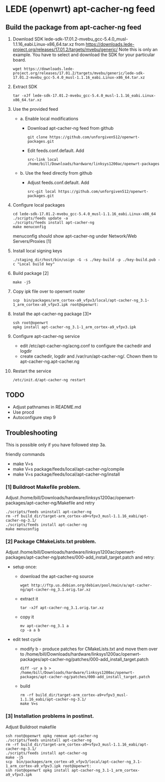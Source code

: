 # LEDE (openwrt) apt-cacher-ng feed

## Build the package from apt-cacher-ng feed
1. Download SDK lede-sdk-17.01.2-mvebu_gcc-5.4.0_musl-1.1.16_eabi.Linux-x86_64.tar.xz from https://downloads.lede-project.org/releases/17.01.2/targets/mvebu/generic/ Note this is only an example. You have to select and download the SDK for your particular board.
    ```
    wget https://downloads.lede-project.org/releases/17.01.2/targets/mvebu/generic/lede-sdk-17.01.2-mvebu_gcc-5.4.0_musl-1.1.16_eabi.Linux-x86_64.tar.xz
    ```

1. Extract SDK
    ```
    tar -xJf lede-sdk-17.01.2-mvebu_gcc-5.4.0_musl-1.1.16_eabi.Linux-x86_64.tar.xz
    ```

1. Use the provided feed
    * a. Enable local modifications
        - Download apt-cacher-ng feed from github
            ```
            git clone https://github.com/unforgiven512/openwrt-packages.git
            ```
        - Edit feeds.conf.default. Add
            ```
            src-link local /home/bill/Downloads/hardware/linksys1200ac/openwrt-packages
            ```

    * b. Use the feed directly from github
        - Adjust feeds.conf.default. Add
            ```
            src-git local https://github.com/unforgiven512/openwrt-packages.git
            ```

1. Configure local packages
    ```
    cd lede-sdk-17.01.2-mvebu_gcc-5.4.0_musl-1.1.16_eabi.Linux-x86_64
    ./scripts/feeds update -a
    ./scripts/feeds install apt-cacher-ng
    make menuconfig
    ```

    menuconfig should show apt-cacher-ng under Network/Web Servers/Proxies [1]

1. Install local signing keys
    ```
    ./staging_dir/host/bin/usign -G -s ./key-build -p ./key-build.pub -c "Local build key"
    ```

1. Build package [2]
    ```
    make -j5
    ```

1. Copy ipk file over to openwrt router
    ```
    scp  bin/packages/arm_cortex-a9_vfpv3/local/apt-cacher-ng_3.1-1_arm_cortex-a9_vfpv3.ipk root@openwrt:
    ```

1. Install the apt-cacher-ng package [3]*
    ```
    ssh root@openwrt
    opkg install apt-cacher-ng_3.1-1_arm_cortex-a9_vfpv3.ipk
    ```
    
1. Configure apt-cacher-ng service
    * edit /etc/apt-cacher-ng/acng.conf to configure the cachedir and logdir
    * create cachedir, logdir and /var/run/apt-cacher-ng/. Chown them to apt-cacher-ng.apt-cacher.ng

1. Restart the service
    ```
    /etc/init.d/apt-cacher-ng restart
    ```

## TODO
* Adjust pathnames in README.md
* Use procd
* Autoconfigure step 9

## Troubleshooting
This is possible only if you have followed step 3a.

friendly commands
* make V=s
* make V=s package/feeds/local/apt-cacher-ng/compile
* make V=s package/feeds/local/apt-cacher-ng/install

### [1] Buildroot Makefile problem.
Adjust /home/bill/Downloads/hardware/linksys1200ac/openwrt-packages/apt-cacher-ng/Makefile and retry

```
./scripts/feeds uninstall apt-cacher-ng
rm -rf build_dir/target-arm_cortex-a9+vfpv3_musl-1.1.16_eabi/apt-cacher-ng-3.1/
./scripts/feeds install apt-cacher-ng
make menuconfig
```

### [2] Package CMakeLists.txt problem.
Adjust /home/bill/Downloads/hardware/linksys1200ac/openwrt-packages/apt-cacher-ng/patches/000-add_install_target.patch and retry:
* setup once:
    * download the apt-cacher-ng source
        ```
        wget http://ftp.us.debian.org/debian/pool/main/a/apt-cacher-ng/apt-cacher-ng_3.1.orig.tar.xz
        ```

    * extract it
         ```
         tar -xJf apt-cacher-ng_3.1.orig.tar.xz
         ```

    * copy it
         ```
         mv apt-cacher-ng_3.1 a
         cp -a a b
         ```

* edit test cycle
    * modify b - produce patches for CMakeLists.txt and move them over to /home/bill/Downloads/hardware/linksys1200ac/openwrt-packages/apt-cacher-ng/patches/000-add_install_target.patch
        ```
        diff -ur a b > /home/bill/Downloads/hardware/linksys1200ac/openwrt-packages/apt-cacher-ng/patches/000-add_install_target.patch
        ```

    * build
        ```
        rm -rf build_dir/target-arm_cortex-a9+vfpv3_musl-1.1.16_eabi/apt-cacher-ng-3.1/
        make V=s
        ```

### [3] Installation problems in postinst.
Adjust Buildroot makefile
```
ssh root@openwrt opkg remove apt-cacher-ng
./scripts/feeds uninstall apt-cacher-ng
rm -rf build_dir/target-arm_cortex-a9+vfpv3_musl-1.1.16_eabi/apt-cacher-ng-3.1/
./scripts/feeds install apt-cacher-ng
make -j5
scp  bin/packages/arm_cortex-a9_vfpv3/local/apt-cacher-ng_3.1-1_arm_cortex-a9_vfpv3.ipk root@openwrt:
ssh root@openwrt opkg install apt-cacher-ng_3.1-1_arm_cortex-a9_vfpv3.ipk
```
